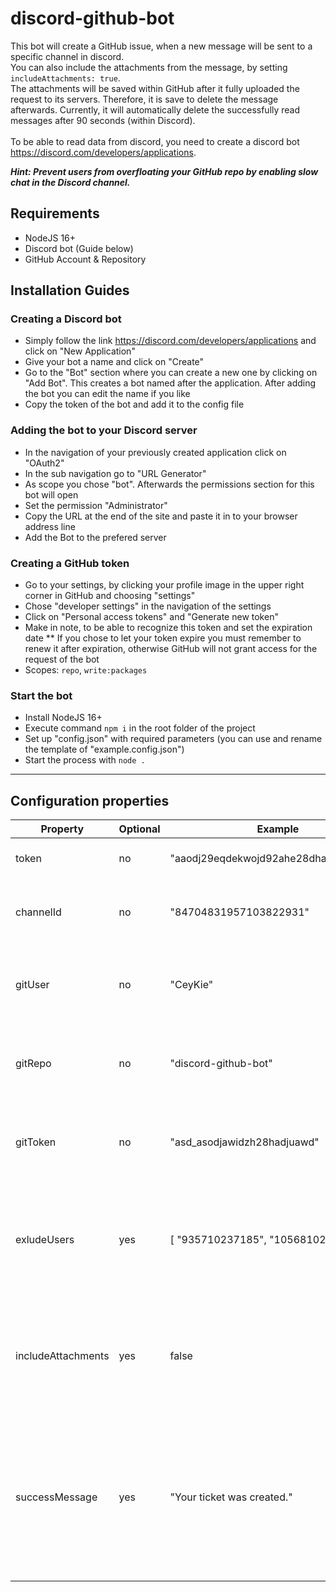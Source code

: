 # discord-github-bot
This bot will create a GitHub issue, when a new message will be sent to a specific channel in discord. <br />
You can also include the attachments from the message, by setting `includeAttachments: true`. <br />
The attachments will be saved within GitHub after it fully uploaded the request to its servers. 
Therefore, it is save to delete the message afterwards. Currently, it will automatically delete the successfully read messages after 90 seconds (within Discord).<br /><br />
To be able to read data from discord, you need to create a discord bot https://discord.com/developers/applications. <br />

***Hint: Prevent users from overfloating your GitHub repo by enabling slow chat in the Discord channel.***

## Requirements
* NodeJS 16+
* Discord bot (Guide below)
* GitHub Account & Repository

## Installation Guides
### Creating a Discord bot
* Simply follow the link https://discord.com/developers/applications and click on "New Application"
* Give your bot a name and click on "Create"
* Go to the "Bot" section where you can create a new one by clicking on "Add Bot". This creates a bot named after the application. After adding the bot you can edit the name if you like
* Copy the token of the bot and add it to the config file

### Adding the bot to your Discord server
* In the navigation of your previously created application click on "OAuth2"
* In the sub navigation go to "URL Generator"
* As scope you chose "bot". Afterwards the permissions section for this bot will open
* Set the permission "Administrator"
* Copy the URL at the end of the site and paste it in to your browser address line
* Add the Bot to the prefered server

### Creating a GitHub token
* Go to your settings, by clicking your profile image in the upper right corner in GitHub and choosing "settings"
* Chose "developer settings" in the navigation of the settings
* Click on "Personal access tokens" and "Generate new token"
* Make in note, to be able to recognize this token and set the expiration date
** If you chose to let your token expire you must remember to renew it after expiration, otherwise GitHub will not grant access for the request of the bot
* Scopes: `repo`, `write:packages`

### Start the bot
* Install NodeJS 16+
* Execute command `npm i` in the root folder of the project
* Set up "config.json" with required parameters (you can use and rename the template of "example.config.json")
* Start the process with `node .`

<hr />

## Configuration properties
| Property				 | Optional | Example								 | Description																														 |
| ---------------------- | -------- | -------------------------------------- | --------------------------------------------------------------------------------------------------------------------------------- |
| token					 | no		| "aaodj29eqdekwojd92ahe28dhadjda02dß0j" | The token of the discord bot																										 |
| channelId				 | no		| "84704831957103822931"				 | ID of the discord issue channel on your server																					 |
| gitUser				 | no		| "CeyKie"							     | URL of the GIT repository, the issue should be created in																		 |
| gitRepo				 | no		| "discord-github-bot"				     | URL of the GIT repository, the issue should be created in																		 |
| gitToken				 | no		| "asd_asodjawidzh28hadjuawd"			 | Token, created in your GitHub account, to authenticate the request																 |
| exludeUsers			 | yes		| [ "935710237185", "105681023103" ]	 | An array, which includes a list of strings from the users, the bot should ignore. Can be empty []								 |
| includeAttachments	 | yes		| false								     | Set this to true, if you want to include attachments from the message in the GitHub issue.										 |
| successMessage		 | yes		| "Your ticket was created."		     | The message that will be shown in the discord channel, when the issue was created successfully. Will be deleted after 90 seconds. |
